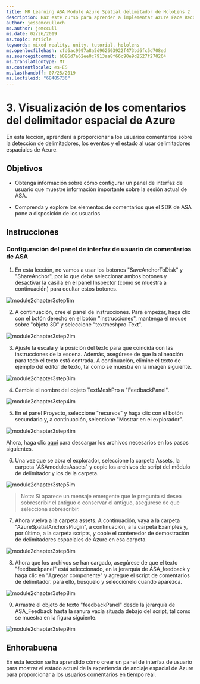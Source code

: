 ```yaml
---
title: MR Learning ASA Module Azure Spatial delimitador de HoloLens 2
description: Haz este curso para aprender a implementar Azure Face Recognition dentro de una aplicación de realidad mixta.
author: jessemcculloch
ms.author: jemccull
ms.date: 02/26/2019
ms.topic: article
keywords: mixed reality, unity, tutorial, hololens
ms.openlocfilehash: cfd6ac9997a8a5d962603922f473bd6fc5d708ed
ms.sourcegitcommit: b086d7a62ee0c7913aa8f66c90e9d2527f270264
ms.translationtype: MT
ms.contentlocale: es-ES
ms.lasthandoff: 07/25/2019
ms.locfileid: "68485736"
---
```

# <a name="3-displaying-azure-spatial-anchor-feedback"></a>3. Visualización de los comentarios del delimitador espacial de Azure

En esta lección, aprenderá a proporcionar a los usuarios comentarios sobre la detección de delimitadores, los eventos y el estado al usar delimitadores espaciales de Azure.

## <a name="objectives"></a>Objetivos

* Obtenga información sobre cómo configurar un panel de interfaz de usuario que muestre información importante sobre la sesión actual de ASA.

* Comprenda y explore los elementos de comentarios que el SDK de ASA pone a disposición de los usuarios

## <a name="instructions"></a>Instrucciones

### <a name="set-up-asa-feedback-ui-panel"></a>Configuración del panel de interfaz de usuario de comentarios de ASA

1. En esta lección, no vamos a usar los botones "SaveAnchorToDisk" y "ShareAnchor", por lo que debe seleccionar ambos botones y desactivar la casilla en el panel Inspector (como se muestra a continuación) para ocultar estos botones.
   

![module2chapter3step1im](images/module2chapter3step1im.PNG)

2. A continuación, cree el panel de instrucciones. Para empezar, haga clic con el botón derecho en el botón "instrucciones", mantenga el mouse sobre "objeto 3D" y seleccione "textmeshpro-Text".

![module2chapter3step2im](images/module2chapter3step2im.PNG)

3. Ajuste la escala y la posición del texto para que coincida con las instrucciones de la escena. Además, asegúrese de que la alineación para todo el texto está centrada. A continuación, elimine el texto de ejemplo del editor de texto, tal como se muestra en la imagen siguiente.

![module2chapter3step3im](images/module2chapter3step3im.PNG)

4. Cambie el nombre del objeto TextMeshPro a "FeedbackPanel".
   

![module2chapter3step4im](images/module2chapter3step4im.PNG)

5. En el panel Proyecto, seleccione "recursos" y haga clic con el botón secundario y, a continuación, seleccione "Mostrar en el explorador".
   

![module2chapter3step4im](images/module2chapter3step5im.PNG)

Ahora, haga clic [aquí](https://onedrive.live.com/?authkey=%21ABXEC8PvyQu8Qd8&id=5B7335C4342BCB0E%21395636&cid=5B7335C4342BCB0E) para descargar los archivos necesarios en los pasos siguientes.

6. Una vez que se abra el explorador, seleccione la carpeta Assets, la carpeta "ASAmodulesAssets" y copie los archivos de script del módulo de delimitador y los de la carpeta. 

![module2chapter3step5im](images/module2chapter3step6im.PNG)

> Nota: Si aparece un mensaje emergente que le pregunta si desea sobrescribir el antiguo o conservar el antiguo, asegúrese de que selecciona sobrescribir.

7. Ahora vuelva a la carpeta assets. A continuación, vaya a la carpeta "AzureSpatialAnchorsPlugin", a continuación, a la carpeta Examples y, por último, a la carpeta scripts, y copie el contenedor de demostración de delimitadores espaciales de Azure en esa carpeta. 

![module2chapter3step8im](images/module2chapter3step7im.PNG)

8. Ahora que los archivos se han cargado, asegúrese de que el texto "feedbackpanel" está seleccionado, en la jerarquía de ASA_feedback y haga clic en "Agregar componente" y agregue el script de comentarios de delimitador. para ello, búsquelo y selecciónelo cuando aparezca. 

![module2chapter3step8im](images/module2chapter3step8im.PNG)

9. Arrastre el objeto de texto "feedbackPanel" desde la jerarquía de ASA_Feedback hasta la ranura vacía situada debajo del script, tal como se muestra en la figura siguiente. 

![module2chapter3step9im](images/module2chapter3step9im.PNG)

## <a name="congratulations"></a>Enhorabuena

En esta lección se ha aprendido cómo crear un panel de interfaz de usuario para mostrar el estado actual de la experiencia de anclaje espacial de Azure para proporcionar a los usuarios comentarios en tiempo real.


